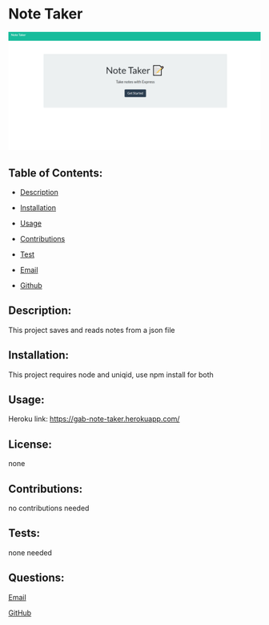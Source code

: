 
  # Note Taker

![challenge11](Screenshot.png "screenshot of project 11")
  


  ## Table of Contents:

  * [Description](#Description)

  * [Installation](#Installation)

  * [Usage](#Usage)

  * [Contributions](#Contributions)

  * [Test](#Tests)

  * [Email](#Questions)

  * [Github](#Questions)

  ## Description: 
  This project saves and reads notes from a json file

  ## Installation: 
  This project requires node and uniqid,
  use npm install for both
  
  ## Usage: 
  Heroku link: https://gab-note-taker.herokuapp.com/

  ## License:
  none 
  
  ## Contributions: 
  no contributions needed

  ## Tests: 
  none needed

  ## Questions:

  [Email](mailto:gabeab34@gmail.com)

  [GitHub](https://github.com/gabeab34)

